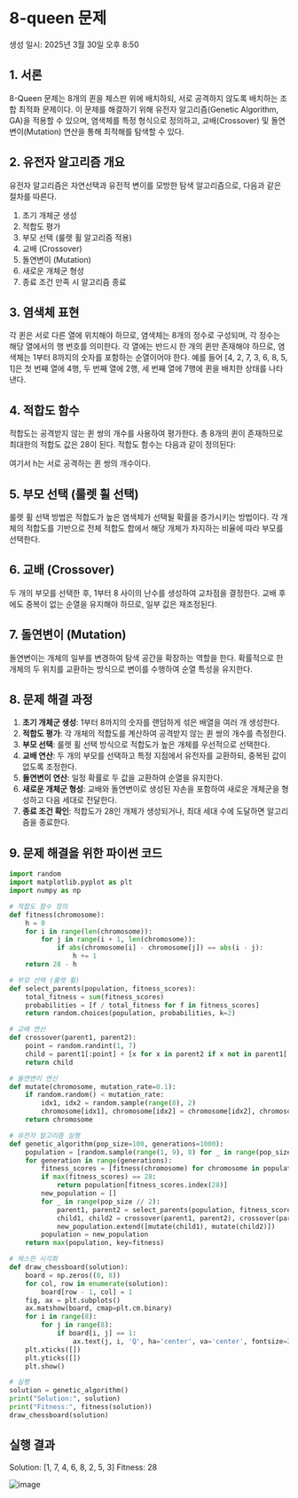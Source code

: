 # 8-queen 문제

생성 일시: 2025년 3월 30일 오후 8:50

## 1. 서론

8-Queen 문제는 8개의 퀸을 체스판 위에 배치하되, 서로 공격하지 않도록 배치하는 조합 최적화 문제이다. 이 문제를 해결하기 위해 유전자 알고리즘(Genetic Algorithm, GA)을 적용할 수 있으며, 염색체를 특정 형식으로 정의하고, 교배(Crossover) 및 돌연변이(Mutation) 연산을 통해 최적해를 탐색할 수 있다.

## 2. 유전자 알고리즘 개요

유전자 알고리즘은 자연선택과 유전적 변이를 모방한 탐색 알고리즘으로, 다음과 같은 절차를 따른다.

1. 초기 개체군 생성
2. 적합도 평가
3. 부모 선택 (룰렛 휠 알고리즘 적용)
4. 교배 (Crossover)
5. 돌연변이 (Mutation)
6. 새로운 개체군 형성
7. 종료 조건 만족 시 알고리즘 종료

## 3. 염색체 표현

각 퀸은 서로 다른 열에 위치해야 하므로, 염색체는 8개의 정수로 구성되며, 각 정수는 해당 열에서의 행 번호를 의미한다. 각 열에는 반드시 한 개의 퀸만 존재해야 하므로, 염색체는 1부터 8까지의 숫자를 포함하는 순열이어야 한다. 예를 들어 [4, 2, 7, 3, 6, 8, 5, 1]은 첫 번째 열에 4행, 두 번째 열에 2행, 세 번째 열에 7행에 퀸을 배치한 상태를 나타낸다.

## 4. 적합도 함수

적합도는 공격받지 않는 퀸 쌍의 개수를 사용하여 평가한다. 총 8개의 퀸이 존재하므로 최대한의 적합도 값은 28이 된다. 적합도 함수는 다음과 같이 정의된다:

여기서 h는 서로 공격하는 퀸 쌍의 개수이다.

## 5. 부모 선택 (룰렛 휠 선택)

룰렛 휠 선택 방법은 적합도가 높은 염색체가 선택될 확률을 증가시키는 방법이다. 각 개체의 적합도를 기반으로 전체 적합도 합에서 해당 개체가 차지하는 비율에 따라 부모를 선택한다.

## 6. 교배 (Crossover)

두 개의 부모를 선택한 후, 1부터 8 사이의 난수를 생성하여 교차점을 결정한다. 교배 후에도 중복이 없는 순열을 유지해야 하므로, 일부 값은 재조정된다.

## 7. 돌연변이 (Mutation)

돌연변이는 개체의 일부를 변경하여 탐색 공간을 확장하는 역할을 한다. 확률적으로 한 개체의 두 위치를 교환하는 방식으로 변이를 수행하여 순열 특성을 유지한다.

## 8. 문제 해결 과정

1. **초기 개체군 생성**: 1부터 8까지의 숫자를 랜덤하게 섞은 배열을 여러 개 생성한다.
2. **적합도 평가**: 각 개체의 적합도를 계산하여 공격받지 않는 퀸 쌍의 개수를 측정한다.
3. **부모 선택**: 룰렛 휠 선택 방식으로 적합도가 높은 개체를 우선적으로 선택한다.
4. **교배 연산**: 두 개의 부모를 선택하고 특정 지점에서 유전자를 교환하되, 중복된 값이 없도록 조정한다.
5. **돌연변이 연산**: 일정 확률로 두 값을 교환하여 순열을 유지한다.
6. **새로운 개체군 형성**: 교배와 돌연변이로 생성된 자손을 포함하여 새로운 개체군을 형성하고 다음 세대로 전달한다.
7. **종료 조건 확인**: 적합도가 28인 개체가 생성되거나, 최대 세대 수에 도달하면 알고리즘을 종료한다.

## 9. 문제 해결을 위한 파이썬 코드

```python
import random
import matplotlib.pyplot as plt
import numpy as np

# 적합도 함수 정의
def fitness(chromosome):
    h = 0
    for i in range(len(chromosome)):
        for j in range(i + 1, len(chromosome)):
            if abs(chromosome[i] - chromosome[j]) == abs(i - j):
                h += 1
    return 28 - h

# 부모 선택 (룰렛 휠)
def select_parents(population, fitness_scores):
    total_fitness = sum(fitness_scores)
    probabilities = [f / total_fitness for f in fitness_scores]
    return random.choices(population, probabilities, k=2)

# 교배 연산
def crossover(parent1, parent2):
    point = random.randint(1, 7)
    child = parent1[:point] + [x for x in parent2 if x not in parent1[:point]]
    return child

# 돌연변이 연산
def mutate(chromosome, mutation_rate=0.1):
    if random.random() < mutation_rate:
        idx1, idx2 = random.sample(range(8), 2)
        chromosome[idx1], chromosome[idx2] = chromosome[idx2], chromosome[idx1]
    return chromosome

# 유전자 알고리즘 실행
def genetic_algorithm(pop_size=100, generations=1000):
    population = [random.sample(range(1, 9), 8) for _ in range(pop_size)]
    for generation in range(generations):
        fitness_scores = [fitness(chromosome) for chromosome in population]
        if max(fitness_scores) == 28:
            return population[fitness_scores.index(28)]
        new_population = []
        for _ in range(pop_size // 2):
            parent1, parent2 = select_parents(population, fitness_scores)
            child1, child2 = crossover(parent1, parent2), crossover(parent2, parent1)
            new_population.extend([mutate(child1), mutate(child2)])
        population = new_population
    return max(population, key=fitness)

# 체스판 시각화
def draw_chessboard(solution):
    board = np.zeros((8, 8))
    for col, row in enumerate(solution):
        board[row - 1, col] = 1
    fig, ax = plt.subplots()
    ax.matshow(board, cmap=plt.cm.binary)
    for i in range(8):
        for j in range(8):
            if board[i, j] == 1:
                ax.text(j, i, 'Q', ha='center', va='center', fontsize=20, color='red')
    plt.xticks([])
    plt.yticks([])
    plt.show()

# 실행
solution = genetic_algorithm()
print("Solution:", solution)
print("Fitness:", fitness(solution))
draw_chessboard(solution)
```

## 실행 결과

Solution: [1, 7, 4, 6, 8, 2, 5, 3]
Fitness: 28

![image](https://github.com/user-attachments/assets/8125029e-c27f-4aa6-b1fb-050aeb74f0fa)
